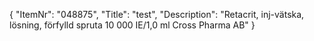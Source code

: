 {
  "ItemNr": "048875",
  "Title": "test",
  "Description": "Retacrit, inj-vätska, lösning, förfylld spruta 10 000 IE/1,0 ml Cross Pharma AB"
}